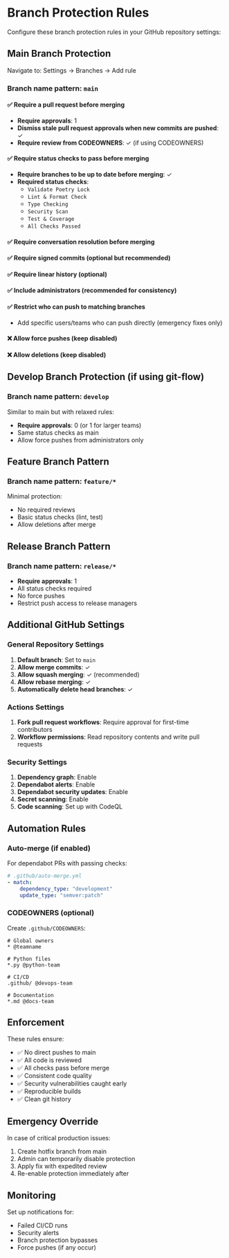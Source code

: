 # Branch Protection Rules

Configure these branch protection rules in your GitHub repository settings:

## Main Branch Protection

Navigate to: Settings → Branches → Add rule

### Branch name pattern: `main`

#### ✅ Require a pull request before merging
- **Require approvals**: 1
- **Dismiss stale pull request approvals when new commits are pushed**: ✓
- **Require review from CODEOWNERS**: ✓ (if using CODEOWNERS)

#### ✅ Require status checks to pass before merging
- **Require branches to be up to date before merging**: ✓
- **Required status checks**:
  - `Validate Poetry Lock`
  - `Lint & Format Check`
  - `Type Checking`
  - `Security Scan`
  - `Test & Coverage`
  - `All Checks Passed`

#### ✅ Require conversation resolution before merging

#### ✅ Require signed commits (optional but recommended)

#### ✅ Require linear history (optional)

#### ✅ Include administrators (recommended for consistency)

#### ✅ Restrict who can push to matching branches
- Add specific users/teams who can push directly (emergency fixes only)

#### ❌ Allow force pushes (keep disabled)

#### ❌ Allow deletions (keep disabled)

## Develop Branch Protection (if using git-flow)

### Branch name pattern: `develop`

Similar to main but with relaxed rules:
- **Require approvals**: 0 (or 1 for larger teams)
- Same status checks as main
- Allow force pushes from administrators only

## Feature Branch Pattern

### Branch name pattern: `feature/*`

Minimal protection:
- No required reviews
- Basic status checks (lint, test)
- Allow deletions after merge

## Release Branch Pattern

### Branch name pattern: `release/*`

- **Require approvals**: 1
- All status checks required
- No force pushes
- Restrict push access to release managers

## Additional GitHub Settings

### General Repository Settings

1. **Default branch**: Set to `main`
2. **Allow merge commits**: ✓
3. **Allow squash merging**: ✓ (recommended)
4. **Allow rebase merging**: ✓
5. **Automatically delete head branches**: ✓

### Actions Settings

1. **Fork pull request workflows**: Require approval for first-time contributors
2. **Workflow permissions**: Read repository contents and write pull requests

### Security Settings

1. **Dependency graph**: Enable
2. **Dependabot alerts**: Enable
3. **Dependabot security updates**: Enable
4. **Secret scanning**: Enable
5. **Code scanning**: Set up with CodeQL

## Automation Rules

### Auto-merge (if enabled)

For dependabot PRs with passing checks:
```yaml
# .github/auto-merge.yml
- match:
    dependency_type: "development"
    update_type: "semver:patch"
```

### CODEOWNERS (optional)

Create `.github/CODEOWNERS`:
```
# Global owners
* @teamname

# Python files
*.py @python-team

# CI/CD
.github/ @devops-team

# Documentation
*.md @docs-team
```

## Enforcement

These rules ensure:
- ✅ No direct pushes to main
- ✅ All code is reviewed
- ✅ All checks pass before merge
- ✅ Consistent code quality
- ✅ Security vulnerabilities caught early
- ✅ Reproducible builds
- ✅ Clean git history

## Emergency Override

In case of critical production issues:
1. Create hotfix branch from main
2. Admin can temporarily disable protection
3. Apply fix with expedited review
4. Re-enable protection immediately after

## Monitoring

Set up notifications for:
- Failed CI/CD runs
- Security alerts
- Branch protection bypasses
- Force pushes (if any occur)